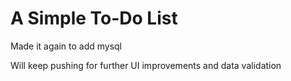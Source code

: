 A Simple To-Do List
===================

Made it again to add mysql

Will keep pushing for further UI improvements and data validation
